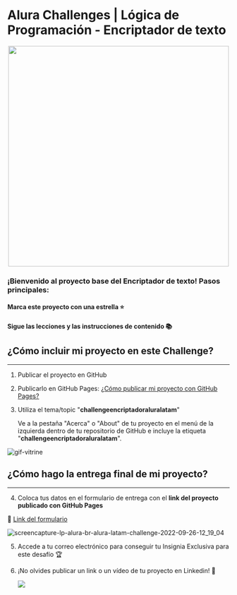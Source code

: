 # Alura Challenges | Lógica de Programación - Encriptador de texto

<p align="center" >
     <img width="500" heigth="300" src="https://user-images.githubusercontent.com/91544872/157673573-5e781ce9-601c-4ea3-9db1-b60bebf717aa.png">
</p>

### ¡Bienvenido al proyecto base del Encriptador de texto! Pasos principales:

#### Marca este proyecto con una estrella ⭐
#### Sigue las lecciones y las instrucciones de contenido 📚

## ¿Cómo incluir mi proyecto en este Challenge?
---

1) Publicar el proyecto en GitHub
2) Publicarlo en GitHub Pages: [¿Cómo publicar mi proyecto con GitHub Pages?](https://docs.github.com/pt/pages/getting-started-with-github-pages/creating-a-github-pages-site) 
3) Utiliza el tema/topic "**challengeencriptadoraluralatam**"
     
     Ve a la pestaña "Acerca" o "About" de tu proyecto en el menú de la izquierda dentro de tu repositorio de GitHub
e incluye la etiqueta "**challengeencriptadoraluralatam**".

![gif-vitrine](https://user-images.githubusercontent.com/91544872/153601047-62aee6cb-e3cf-42b3-92c3-7130c996113f.gif)

## ¿Cómo hago la entrega final de mi proyecto?
---

4) Coloca tus datos en el formulario de entrega con el **link del proyecto publicado con GitHub Pages**

🔹 [Link del formulario](https://lp.alura.com.br/alura-latam-challenge)

![screencapture-lp-alura-br-alura-latam-challenge-2022-09-26-12_19_04](https://user-images.githubusercontent.com/101413385/192318440-ea688c3e-ea3a-425a-bf30-9d7f370e9d30.png)


5) Accede a tu correo electrónico para conseguir tu Insignia Exclusiva para este desafío 🏆
6) ¡No olvides publicar un link o un vídeo de tu proyecto en Linkedin! 🏁

     <a href="https://www.linkedin.com/company/alura-latam/mycompany/" target="_blank"><img src="https://img.shields.io/badge/-LinkedIn-%230077B5?style=for-the-badge&logo=linkedin&logoColor=white" target="_blank"></a>
